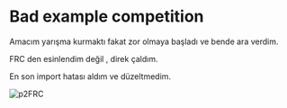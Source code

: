 # Bad example competition

Amacım yarışma kurmaktı fakat zor olmaya başladı ve bende ara verdim. 

FRC den esinlendim değil , direk çaldım.

En son import hatası aldım ve düzeltmedim.

![p2FRC](https://raw.githubusercontent.com/yusagulgor/Frc_Py/image/p2FRC.png)

